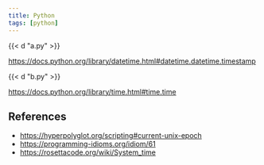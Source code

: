 ```yaml
---
title: Python
tags: [python]
---
```


{{< d "a.py" >}}

<https://docs.python.org/library/datetime.html#datetime.datetime.timestamp>

{{< d "b.py" >}}

<https://docs.python.org/library/time.html#time.time>

## References

- <https://hyperpolyglot.org/scripting#current-unix-epoch>
- <https://programming-idioms.org/idiom/61>
- <https://rosettacode.org/wiki/System_time>
